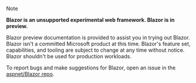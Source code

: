 > [!NOTE]
> **Blazor is an unsupported experimental web framework. Blazor is in preview.**
>
> Blazor preview documentation is provided to assist you in trying out Blazor. Blazor isn't a committed Microsoft product at this time. Blazor's feature set, capabilities, and tooling are subject to change at any time without notice. Blazor shouldn't be used for production workloads.
>
> To report bugs and make suggestions for Blazor, open an issue in the [aspnet/Blazor repo](https://github.com/aspnet/Blazor/issues/new).
